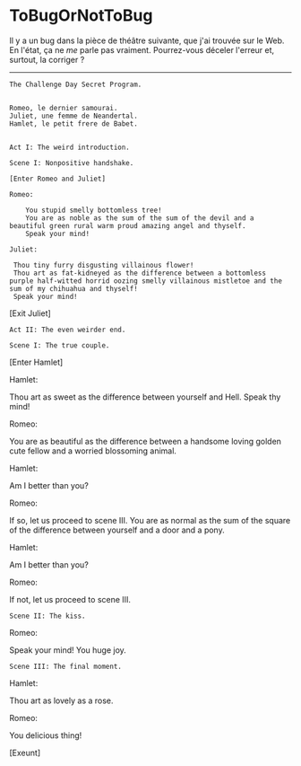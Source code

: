 # ToBugOrNotToBug

Il y a un bug dans la pièce de théâtre suivante, que j'ai trouvée sur le Web.
En l'état, ça ne _me_ parle pas vraiment. Pourrez-vous déceler l'erreur et, surtout, la corriger ?

--- 

    The Challenge Day Secret Program.

    
    Romeo, le dernier samourai.
    Juliet, une femme de Neandertal.
    Hamlet, le petit frere de Babet.


    Act I: The weird introduction.

    Scene I: Nonpositive handshake.

    [Enter Romeo and Juliet]

    Romeo:

        You stupid smelly bottomless tree!
        You are as noble as the sum of the sum of the devil and a beautiful green rural warm proud amazing angel and thyself.
        Speak your mind!

    Juliet:

     Thou tiny furry disgusting villainous flower!
     Thou art as fat-kidneyed as the difference between a bottomless purple half-witted horrid oozing smelly villainous mistletoe and the sum of my chihuahua and thyself!
     Speak your mind!
 
[Exit Juliet] 

    Act II: The even weirder end.

    Scene I: The true couple.

[Enter Hamlet]

Hamlet:
 
 Thou art as sweet as the difference between yourself and Hell.
 Speak thy mind!
 
Romeo:
 
 You are as beautiful as the difference between a handsome loving golden cute fellow and a worried blossoming animal. 
 
Hamlet: 
 
 Am I better than you?
 
Romeo: 
 
 If so, let us proceed to scene III. 
 You are as normal as the sum of the square of the difference between yourself and a door and a pony.
 
Hamlet: 
 
 Am I better than you?
 
Romeo: 
 
 If not, let us proceed to scene III. 

    Scene II: The kiss. 

Romeo:
 
 Speak your mind! You huge joy.

    Scene III: The final moment.

Hamlet:
 
 Thou art as lovely as a rose.
 
Romeo: 
 
 You delicious thing!

[Exeunt]
